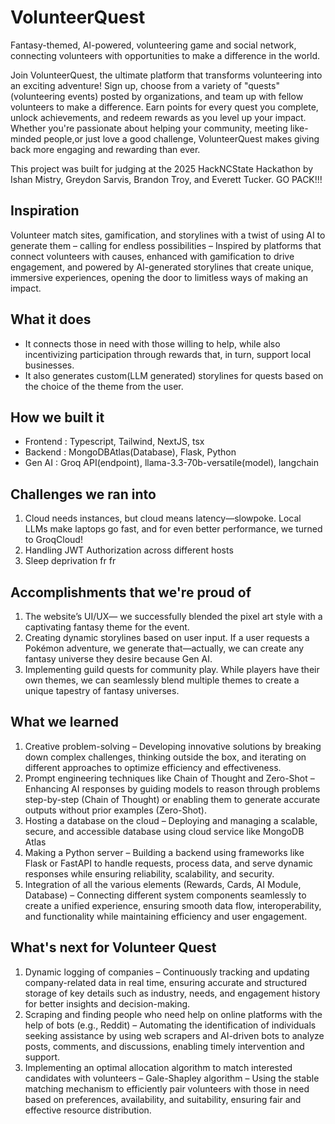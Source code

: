 # VolunteerQuest

Fantasy-themed, AI-powered, volunteering game and social network, connecting volunteers with opportunities to make a difference in the world.

Join VolunteerQuest, the ultimate platform that transforms volunteering into an exciting adventure! Sign up, choose from a variety of "quests" (volunteering events) posted by organizations, and team up with fellow volunteers to make a difference. Earn points for every quest you complete, unlock achievements, and redeem rewards as you level up your impact. Whether you're passionate about helping your community, meeting like-minded people,or just love a good challenge, VolunteerQuest makes giving back more engaging and rewarding than ever.

This project was built for judging at the 2025 HackNCState Hackathon by Ishan Mistry, Greydon Sarvis, Brandon Troy, and Everett Tucker. GO PACK!!!

## Inspiration

Volunteer match sites, gamification, and storylines with a twist of using AI to generate them – calling for endless possibilities – Inspired by platforms that connect volunteers with causes, enhanced with gamification to drive engagement, and powered by AI-generated storylines that create unique, immersive experiences, opening the door to limitless ways of making an impact.

## What it does

- It connects those in need with those willing to help, while also incentivizing participation through rewards that, in turn, support local businesses.
- It also generates custom(LLM generated) storylines for quests based on the choice of the theme from the user.

## How we built it

- Frontend : Typescript, Tailwind, NextJS, tsx
- Backend : MongoDBAtlas(Database), Flask, Python
- Gen AI : Groq API(endpoint), llama-3.3-70b-versatile(model), langchain

## Challenges we ran into

1. Cloud needs instances, but cloud means latency—slowpoke. Local LLMs make laptops go fast, and for even better performance, we turned to GroqCloud!
2. Handling JWT Authorization across different hosts
3. Sleep deprivation fr fr

## Accomplishments that we're proud of

1. The website’s UI/UX— we successfully blended the pixel art style with a captivating fantasy theme for the event.
2. Creating dynamic storylines based on user input. If a user requests a Pokémon adventure, we generate that—actually, we can create any fantasy universe they desire because Gen AI.
3. Implementing guild quests for community play. While players have their own themes, we can seamlessly blend multiple themes to create a unique tapestry of fantasy universes.

## What we learned

1. Creative problem-solving – Developing innovative solutions by breaking down complex challenges, thinking outside the box, and iterating on different approaches to optimize efficiency and effectiveness.
2. Prompt engineering techniques like Chain of Thought and Zero-Shot – Enhancing AI responses by guiding models to reason through problems step-by-step (Chain of Thought) or enabling them to generate accurate outputs without prior examples (Zero-Shot).
3. Hosting a database on the cloud – Deploying and managing a scalable, secure, and accessible database using cloud service like MongoDB Atlas
4. Making a Python server – Building a backend using frameworks like Flask or FastAPI to handle requests, process data, and serve dynamic responses while ensuring reliability, scalability, and security.
5. Integration of all the various elements (Rewards, Cards, AI Module, Database) – Connecting different system components seamlessly to create a unified experience, ensuring smooth data flow, interoperability, and functionality while maintaining efficiency and user engagement.

## What's next for Volunteer Quest

1. Dynamic logging of companies – Continuously tracking and updating company-related data in real time, ensuring accurate and structured storage of key details such as industry, needs, and engagement history for better insights and decision-making.
2. Scraping and finding people who need help on online platforms with the help of bots (e.g., Reddit) – Automating the identification of individuals seeking assistance by using web scrapers and AI-driven bots to analyze posts, comments, and discussions, enabling timely intervention and support.
3. Implementing an optimal allocation algorithm to match interested candidates with volunteers – Gale-Shapley algorithm – Using the stable matching mechanism to efficiently pair volunteers with those in need based on preferences, availability, and suitability, ensuring fair and effective resource distribution.
